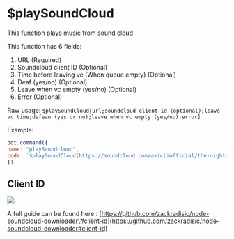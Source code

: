 # $playSoundCloud

This function plays music from sound cloud

This function has 6 fields:

1. URL \(Required\)
2. Soundcloud client ID \(Optional\)
3. Time before leaving vc \(When queue empty\) \(Optional\)
4. Deaf \(yes/no\) \(Optional\)
5. Leave when vc empty \(yes/no\) \(Optional\)
6. Error \(Optional\)

Raw usage: `$playSoundCloud[url;soundcloud client id (optional);leave vc time;defean (yes or no);leave when vc empty (yes/no);error]`

Example:

```javascript
bot.command({
name: "playSoundcloud",
code: `$playSoundCloud[https://soundcloud.com/aviciiofficial/the-nights;client_id;1m;yes;yes;:x: An error has ocurred]`
})
```

## Client ID

![](../.gitbook/assets/image%20%2845%29.png)

A full guide can be found here : [https://github.com/zackradisic/node-soundcloud-downloader\#client-id](https://github.com/zackradisic/node-soundcloud-downloader#client-id)

